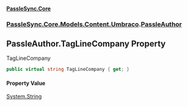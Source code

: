 #### [PassleSync.Core](index.md 'index')
### [PassleSync.Core.Models.Content.Umbraco](PassleSync.Core.Models.Content.Umbraco.md 'PassleSync.Core.Models.Content.Umbraco').[PassleAuthor](PassleSync.Core.Models.Content.Umbraco.PassleAuthor.md 'PassleSync.Core.Models.Content.Umbraco.PassleAuthor')

## PassleAuthor.TagLineCompany Property

TagLineCompany

```csharp
public virtual string TagLineCompany { get; }
```

#### Property Value
[System.String](https://docs.microsoft.com/en-us/dotnet/api/System.String 'System.String')